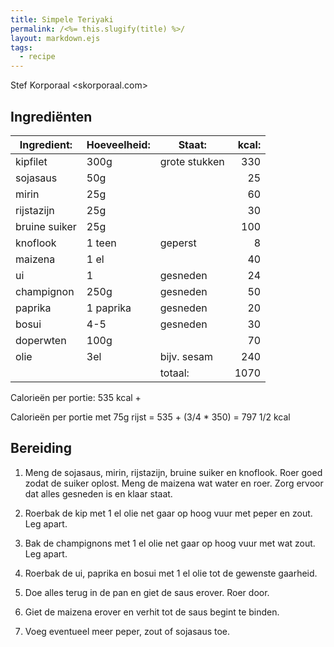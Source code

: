 ```yaml
---
title: Simpele Teriyaki
permalink: /<%= this.slugify(title) %>/
layout: markdown.ejs
tags:
  - recipe
---
```


Stef Korporaal <skorporaal.com>

## Ingrediënten

| Ingredient:   | Hoeveelheid: | Staat:        | kcal: |
| ------------- | ------------ | ------------- | ----: |
| kipfilet      | 300g         | grote stukken |   330 |
| sojasaus      | 50g          |               |    25 |
| mirin         | 25g          |               |    60 |
| rijstazijn    | 25g          |               |    30 |
| bruine suiker | 25g          |               |   100 |
| knoflook      | 1 teen       | geperst       |     8 |
| maizena       | 1 el         |               |    40 |
| ui            | 1            | gesneden      |    24 |
| champignon    | 250g         | gesneden      |    50 |
| paprika       | 1 paprika    | gesneden      |    20 |
| bosui         | 4-5          | gesneden      |    30 |
| doperwten     | 100g         |               |    70 |
| olie          | 3el          | bijv. sesam   |   240 |
|               |              | totaal:       |  1070 |

Calorieën per portie: 535 kcal +

Calorieën per portie met 75g rijst = 535 + (3/4 \* 350) = 797 1/2 kcal

## Bereiding

1. Meng de sojasaus, mirin, rijstazijn, bruine suiker en knoflook. Roer goed zodat de suiker oplost. Meng de maizena wat water en roer. Zorg ervoor dat alles gesneden is en klaar staat.

1. Roerbak de kip met 1 el olie net gaar op hoog vuur met peper en zout. Leg apart.

1. Bak de champignons met 1 el olie net gaar op hoog vuur met wat zout. Leg apart.

1. Roerbak de ui, paprika en bosui met 1 el olie tot de gewenste gaarheid.

1. Doe alles terug in de pan en giet de saus erover. Roer door.

1. Giet de maizena erover en verhit tot de saus begint te binden.

1. Voeg eventueel meer peper, zout of sojasaus toe.
